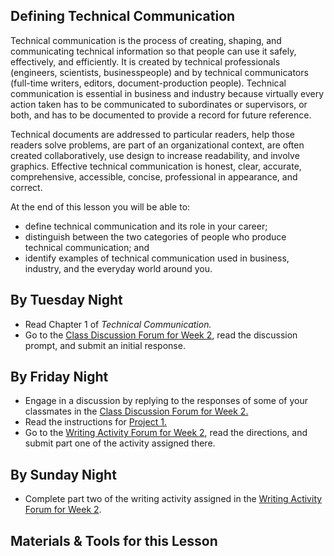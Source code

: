 ## Defining Technical Communication

Technical communication is the process of creating, shaping, and communicating technical information so that people can use it safely, effectively, and efficiently. It is created by technical professionals (engineers, scientists, businesspeople) and by technical communicators (full-time writers, editors, document-production people). Technical communication is essential in business and industry because virtually every action taken has to be communicated to subordinates or supervisors, or both, and has to be documented to provide a record for future reference.

Technical documents are addressed to particular readers, help those readers solve problems, are part of an organizational context, are often created collaboratively, use design to increase readability, and involve graphics. Effective technical communication is honest, clear, accurate, comprehensive, accessible, concise, professional in appearance, and correct.

At the end of this lesson you will be able to:

* define technical communication and its role in your career;
* distinguish between the two categories of people who produce technical communication; and
* identify examples of technical communication used in business, industry, and the everyday world around you.

## By Tuesday Night

* Read Chapter 1 of _Technical Communication._
* Go to the [Class Discussion Forum for Week 2][1], read the discussion prompt, and submit an initial response.

## By Friday Night

* Engage in a discussion by replying to the responses of some of your classmates in the [Class Discussion Forum for Week 2.][1]
* Read the instructions for [Project 1.][3]
* Go to the [Writing Activity Forum for Week 2][2], read the directions, and submit part one of the activity assigned there.

## By Sunday Night

* Complete part two of the writing activity assigned in the [Writing Activity Forum for Week 2][2].

## Materials & Tools for this Lesson

[1]: /section/content/default.asp?WCI=Goto&WCU=CRSCNT&MATCH=Class+Discussion+Forum+for+Week+2
[2]: /section/content/default.asp?WCI=Goto&WCU=CRSCNT&MATCH=Writing+Activity+Forum+for+Week+2
[3]: /section/content/default.asp?WCI=Goto&WCU=CRSCNT&MATCH=Project+1+Assignment
